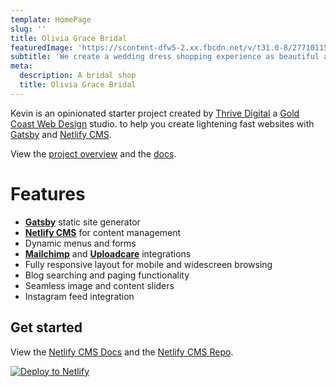 ```yaml
---
template: HomePage
slug: ''
title: Olivia Grace Bridal
featuredImage: 'https://scontent-dfw5-2.xx.fbcdn.net/v/t31.0-8/27710115_164380970853524_1038826624412269241_o.jpg?_nc_cat=106&_nc_ohc=tRZhkFkWfH8AX8tLlsY&_nc_ht=scontent-dfw5-2.xx&oh=6bb0b03192f6d56ee7a2e241e5626342&oe=5ED70B5B'
subtitle: 'We create a wedding dress shopping experience as beautiful as the dress itself'
meta:
  description: A bridal shop
  title: Olivia Grace Bridal
---
```


Kevin is an opinionated starter project created by [Thrive Digital](https://thriveweb.com.au/) a [Gold Coast Web Design](https://thriveweb.com.au/) studio. to help you create lightening fast websites with [Gatsby](https://gatsbyjs.org) and [Netlify CMS](https://netlifycms.org).

View the [project overview](https://thriveweb.com.au/the-lab/yellowcake-gatsby-react-js-starter-project/) and the [docs](https://github.com/thriveweb/yellowcake/blob/master/README.md).

# Features

- **[Gatsby](https://gatsbyjs.org)** static site generator
- **[Netlify CMS](https://github.com/netlify/netlify-cms)** for content management
- Dynamic menus and forms
- **[Mailchimp](http://mailchimp.com)** and **[Uploadcare](https://uploadcare.com)** integrations
- Fully responsive layout for mobile and widescreen browsing
- Blog searching and paging functionality
- Seamless image and content sliders
- Instagram feed integration

## Get started

View the [Netlify CMS Docs](https://www.netlifycms.org/docs/) and the [Netlify CMS Repo](https://github.com/netlify/netlify-cms).

[![Deploy to Netlify](https://www.netlify.com/img/deploy/button.svg)](https://app.netlify.com/start/deploy?repository=https://github.com/thriveweb/yellowcake&stack=cms)
